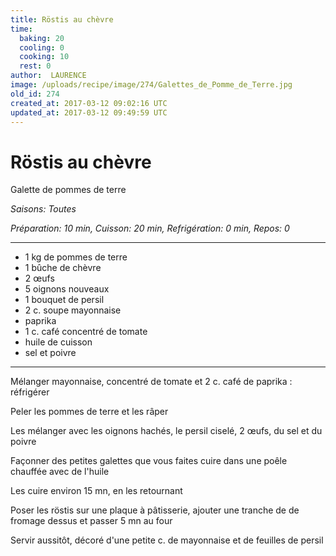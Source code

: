 ```yaml
---
title: Röstis au chèvre
time:
  baking: 20
  cooling: 0
  cooking: 10
  rest: 0
author:  LAURENCE
image: /uploads/recipe/image/274/Galettes_de_Pomme_de_Terre.jpg
old_id: 274
created_at: 2017-03-12 09:02:16 UTC
updated_at: 2017-03-12 09:49:59 UTC
---
```


# Röstis au chèvre

Galette de pommes de terre

*Saisons: Toutes*

*Préparation: 10 min, Cuisson: 20 min, Refrigération: 0 min, Repos: 0*

---

- 1 kg de pommes de terre
- 1 bûche de chèvre
- 2 œufs
- 5 oignons nouveaux
- 1 bouquet de persil
- 2 c. soupe mayonnaise
- paprika
- 1 c. café concentré de tomate
- huile de cuisson
- sel et poivre

---

Mélanger mayonnaise, concentré de tomate et 2 c. café de paprika : réfrigérer

Peler les pommes de terre et les râper

Les mélanger avec les oignons hachés, le persil ciselé, 2 œufs, du sel et du poivre

Façonner des petites galettes que vous faites cuire dans une poêle chauffée avec de l'huile

Les cuire environ 15 mn, en les retournant

Poser les röstis sur une plaque à pâtisserie, ajouter une tranche de de fromage dessus et passer 5 mn au four

Servir aussitôt, décoré d'une petite c. de mayonnaise et de feuilles de  persil


